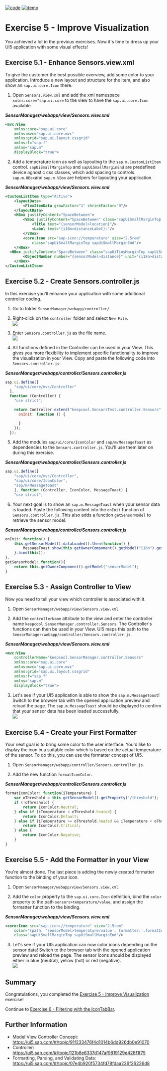 [![code](https://flat.badgen.net/badge/code/available/green?icon=github)](https://github.com/SAP-samples/teched2020-DEV164/tree/code/ex5/TechEd2020)
[![demo](https://flat.badgen.net/badge/demo/deployed/blue?icon=chrome)](https://sap-samples.github.io/teched2020-dev164/exercises/ex5/TechEd2020/SensorManager/webapp/)

# Exercise 5 - Improve Visualization

You achieved a lot in the previous exercises. Now it's time to dress up your UI5 application with some visual effects!

## Exercise 5.1 - Enhance Sensors.view.xml

To give the customer the best possible overview, add some color to your application. Introduce a new layout and structure for the item, and also show an `sap.ui.core.Icon` there.

1. Open `Sensors.view.xml` and add the xml namespace `xmlns:core="sap.ui.core` to the view to have the `sap.ui.core.Icon` available.

***SensorManager/webapp/view/Sensors.view.xml***

````xml
<mvc:View
    xmlns:core="sap.ui.core"
    xmlns:mvc="sap.ui.core.mvc"
    xmlns:grid="sap.ui.layout.cssgrid"
    xmlns:f="sap.f"
    xmlns="sap.m"
    displayBlock="true">
````

2. Add a temperature icon as well as layouting to the `sap.m.CustomListItem` control. `sapUiSmallMarginTop` and `sapUiSmallMarginEnd` are predefined device agnostic css classes, which add spacing to controls. `sap.m.HBox`and `sap.m.VBox` are helpers for layouting your application.

***SensorManager/webapp/view/Sensors.view.xml***

````xml
<CustomListItem type="Active">
    <layoutData>
        <FlexItemData growFactor="1" shrinkFactor="0"/>
    </layoutData>
    <HBox justifyContent="SpaceBetween">
        <VBox justifyContent="SpaceBetween" class="sapUiSmallMarginTop sapUiSmallMarginBegin">
            <Title text="{sensorModel>location}"/>
            <Label text="{i18n>distanceLabel}:"/>
        </VBox>
        <core:Icon src="sap-icon://temperature" size="2.5rem"
            class="sapUiSmallMarginTop sapUiSmallMarginEnd"/>
    </HBox>
  <HBox justifyContent="SpaceBetween" class="sapUiTinyMarginTop sapUiSmallMarginBottom sapUiSmallMarginBeginEnd">
        <ObjectNumber number="{sensorModel>distance}" unit="{i18n>distanceUnit}"/>
    </HBox>
</CustomListItem>
````

## Exercise 5.2 - Create Sensors.controller.js

In this exercise you'll enhance your application with some additional controller coding. 

1. Go to folder `SensorManager/webapp/controller/`.

2. Right-click on the `controller` folder and select `New File`.
<br>![](images/05_02_0010.png)

3. Enter `Sensors.controller.js` as the file name.
<br>![](images/05_02_0020.png)

4. All functions defined in the Controller can be used in your View. This gives you more flexibility to implement specific functionality to improve the visualization in your View. Copy and paste the following code into `Sensors.controller.js`:

***SensorManager/webapp/controller/Sensors.controller.js***

````js
sap.ui.define([
    "sap/ui/core/mvc/Controller"
  ],
  function (Controller) {
    "use strict";

    return Controller.extend("keepcool.SensorsTest.controller.Sensors", {
      onInit: function () {

      }
    });
  });
````

5. Add the modules `sap/ui/core/IconColor` and `sap/m/MessageToast` as dependencies to the `Sensors.controller.js`. You'll use them later on during this exercise.

***SensorManager/webapp/controller/Sensors.controller.js***

````js
sap.ui.define([
    "sap/ui/core/mvc/Controller",
    "sap/ui/core/IconColor",
    "sap/m/MessageToast"
    ], function (Controller, IconColor, MessageToast) {
    "use strict";
````

6. Your next goal is to show an `sap.m.MessageToast` when your sensor data is loaded. Paste the following content into the `onInit` function of `Sensors.controller.js`. This also adds a function `getSensorModel` to retrieve the sensor model.

***SensorManager/webapp/controller/Sensors.controller.js***

````js
onInit: function() {
    this.getSensorModel().dataLoaded().then(function() {
        MessageToast.show(this.getOwnerComponent().getModel("i18n").getResourceBundle().getText("msgSensorDataLoaded"), { closeOnBrowserNavigation: false });
    }.bind(this));
},
getSensorModel: function(){
    return this.getOwnerComponent().getModel("sensorModel");
}
```` 

## Exercise 5.3 - Assign Controller to View

Now you need to tell your view which controller is associated with it. 

1. Open `SensorManager/webapp/view/Sensors.view.xml`.

2. Add the `controllerName` attribute to the view and enter the controller name `keepcool.SensorManager.controller.Sensors`. The Controller's functions can then be used in your View. UI5 maps this path to the `SensorManager/webapp/controller/Sensors.controller.js`.

***SensorManager/webapp/view/Sensors.view.xml***

````xml
<mvc:View
    controllerName="keepcool.SensorManager.controller.Sensors"
    xmlns:core="sap.ui.core"
    xmlns:mvc="sap.ui.core.mvc"
    xmlns:grid="sap.ui.layout.cssgrid"
    xmlns:f="sap.f"
    xmlns="sap.m"
    displayBlock="true">
````

3. Let's see if your UI5 application is able to show the `sap.m.MessageToast`! Switch to the browser tab with the opened application preview and reload the page. The `sap.m.MessageToast` should be displayed to confirm that your sensor data has been loaded successfully.
<br>![](images/05_03_0010.png)

## Exercise 5.4 - Create your First Formatter

Your next goal is to bring some color to the user interface. You'd like to display the icon in a suitable color which is based on the actual temperature of the sensor. To do this, you can use the formatter concept of UI5.

1. Open `SensorManager/webapp/controller/Sensors.controller.js`. 

2. Add the new function `formatIconColor`. 

***SensorManager/webapp/controller/Sensors.controller.js***

````js
formatIconColor: function(iTemperature) {
    var oThreshold = this.getSensorModel().getProperty("/threshold");
    if (!oThreshold) {
        return IconColor.Neutral;
    } else if (iTemperature < oThreshold.heated) {
        return IconColor.Default;
    } else if (iTemperature >= oThreshold.heated && iTemperature < oThreshold.hot) {
        return IconColor.Critical;
    } else {
        return IconColor.Negative;
    }
}
````

## Exercise 5.5 - Add the Formatter in your View


You're almost done. The last piece is adding the newly created formatter function to the binding of your icon.

1. Open `SensorManager/webapp/view/Sensors.view.xml`. 

2. Add the `color` property to the `sap.ui.core.Icon` definition, bind the `color` property to the path `sensors>temperature/value`, and assign the formatter function to the binding.

***SensorManager/webapp/view/Sensors.view.xml***

````xml
<core:Icon src="sap-icon://temperature" size="2.5rem"
    color="{path: 'sensorModel>temperature/value', formatter:'.formatIconColor'}"
    class="sapUiSmallMarginTop sapUiSmallMarginEnd"/>
````

3. Let's see if your UI5 application can now color icons depending on the sensor data! Switch to the browser tab with the opened application preview and reload the page. The sensor icons should be displayed either in blue (neutral), yellow (hot) or red (negative).
<br>![](images/05_05_0010.png)

## Summary

Congratulations, you completed the [Exercise 5 - Improve Visualization](#xxercise-5---improve-visualization) exercise!

Continue to [Exercise 6 - Filtering with the IconTabBar](../ex6/README.md).

## Further Information

* Model View Controller Concept: https://ui5.sap.com/#/topic/91f233476f4d1014b6dd926db0e91070 
* Controller: https://ui5.sap.com/#/topic/121b8e6337d147af9819129e428f1f75
* Formatting, Parsing, and Validating Data: https://ui5.sap.com/#/topic/07e4b920f5734fd78fdaa236f26236d8
